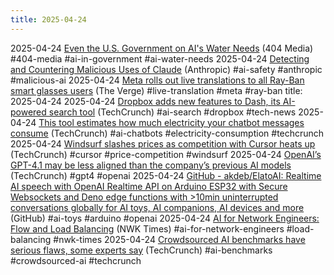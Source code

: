 ```yaml
---
title: 2025-04-24
---
```


2025-04-24 [Even the U.S. Government on AI's Water Needs](https://www.404media.co/even-the-u-s-government-says-ai-requires-massive-amounts-of-water/?utm_source=flipboard&utm_content=topic%2Fartificialintelligence) (404 Media) #404-media #ai-in-government #ai-water-needs
2025-04-24 [Detecting and Countering Malicious Uses of Claude](https://www.anthropic.com/news/detecting-and-countering-malicious-uses-of-claude-march-2025?utm_source=futuretools.io&utm_medium=newspage) (Anthropic) #ai-safety #anthropic #malicious-ai
2025-04-24 [Meta rolls out live translations to all Ray-Ban smart glasses users](https://www.theverge.com/news/654387/meta-smart-glasses-ray-ban-live-translation-ai?utm_source=futuretools.io&utm_medium=newspage) (The Verge) #live-translation #meta #ray-ban
title: 2025-04-24
2025-04-24 [Dropbox adds new features to Dash, its AI-powered search tool](https://techcrunch.com/2025/04/24/dropbox-adds-new-features-to-its-ai-powered-search-tool-dash/) (TechCrunch) #ai-search #dropbox #tech-news
2025-04-24 [This tool estimates how much electricity your chatbot messages consume](https://techcrunch.com/2025/04/24/this-tool-estimates-how-much-electricity-your-chatbot-messages-consume/) (TechCrunch) #ai-chatbots #electricity-consumption #techcrunch
2025-04-24 [Windsurf slashes prices as competition with Cursor heats up](https://techcrunch.com/2025/04/23/windsurf-slashes-prices-as-competition-with-cursor-heats-up/) (TechCrunch) #cursor #price-competition #windsurf
2025-04-24 [OpenAI’s GPT-4.1 may be less aligned than the company’s previous AI models](https://techcrunch.com/2025/04/23/openais-gpt-4-1-may-be-less-aligned-than-the-companys-previous-ai-models/) (TechCrunch) #gpt4 #openai
2025-04-24 [GitHub - akdeb/ElatoAI: Realtime AI speech with OpenAI Realtime API on Arduino ESP32 with Secure Websockets and Deno edge functions with >10min uninterrupted conversations globally for AI toys, AI companions, AI devices and more](https://github.com/akdeb/ElatoAI) (GitHub) #ai-toys #arduino #openai
2025-04-24 [AI for Network Engineers: Flow and Load Balancing](https://nwktimes.blogspot.com/2025/04/ai-for-network-engineers-understanding.html) (NWK Times) #ai-for-network-engineers #load-balancing #nwk-times
2025-04-24 [Crowdsourced AI benchmarks have serious flaws, some experts say](https://techcrunch.com/2025/04/22/crowdsourced-ai-benchmarks-have-serious-flaws-some-experts-say/) (TechCrunch) #ai-benchmarks #crowdsourced-ai #techcrunch
